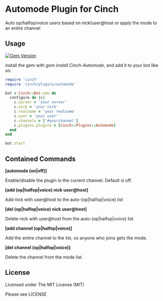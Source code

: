 Automode Plugin for Cinch
========================
Auto op/halfop/voice users based on nick!user@host or apply the mode to an
entire channel

Usage
-----

[![Gem Version](https://badge.fury.io/rb/Cinch-Automode.svg)](https://badge.fury.io/rb/Cinch-Automode)

install the gem with *gem install Cinch-Automode*, and
add it to your bot like so:

~~~~~~~~~~~~~~~~~~~~~~~~~~~~~~~~~~~~~~~~ ruby
require 'cinch'
require 'cinch/plugins/automode'

bot = Cinch::Bot.new do
  configure do |c|
    c.server = 'your server'
    c.nick = 'your nick'
    c.realname = 'your realname'
    c.user = 'your user'
    c.channels = ['#yourchannel']
    c.plugins.plugins = [Cinch::Plugins::Automode]
  end
end

bot.start
~~~~~~~~~~~~~~~~~~~~~~~~~~~~~~~~~~~~~~~~

Contained Commands
------------------

**[automode (on|off)]**

Enable/disable the plugin in the current channel. Default is off.

**[add (op|halfop|voice) nick user@host]**

Add nick with user@host to the auto-(op|halfop|voice) list

**[del (op|halfop|voice) nick user@host]**

Delete nick with user@host from the auto-(op|halfop|voice) list

**[add channel (op|halfop|voice)]**

Add the entire channel to the list, so anyone who joins gets the mode.

**[del channel (op|halfop|voice)]**

Delete the channel from the mode list.

License
-------

Licensed under The MIT License (MIT)

Please see LICENSE
